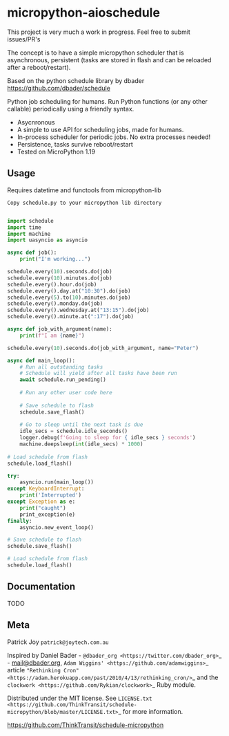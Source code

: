 # micropython-aioschedule

This project is very much a work in progress. Feel free to submit issues/PR's

The concept is to have a simple micropython scheduler that is asynchronous, persistent (tasks are stored in flash and can be reloaded after a reboot/restart).

Based on the python schedule library by dbader https://github.com/dbader/schedule

Python job scheduling for humans. Run Python functions (or any other callable) periodically using a friendly syntax.

- Asycnronous
- A simple to use API for scheduling jobs, made for humans.
- In-process scheduler for periodic jobs. No extra processes needed!
- Persistence, tasks survive reboot/restart
- Tested on MicroPython 1.19

Usage
-----

Requires datetime and functools from micropython-lib

```
Copy schedule.py to your micropython lib directory
```

```python

import schedule
import time
import machine
import uasyncio as asyncio

async def job():
    print("I'm working...")

schedule.every(10).seconds.do(job)
schedule.every(10).minutes.do(job)
schedule.every().hour.do(job)
schedule.every().day.at("10:30").do(job)
schedule.every(5).to(10).minutes.do(job)
schedule.every().monday.do(job)
schedule.every().wednesday.at("13:15").do(job)
schedule.every().minute.at(":17").do(job)

async def job_with_argument(name):
    print(f"I am {name}")

schedule.every(10).seconds.do(job_with_argument, name="Peter")

async def main_loop():
    # Run all outstanding tasks
    # Schedule will yield after all tasks have been run
    await schedule.run_pending()
    
    # Run any other user code here
    
    # Save schedule to flash
    schedule.save_flash()
    
    # Go to sleep until the next task is due
    idle_secs = schedule.idle_seconds()
    logger.debug(f'Going to sleep for { idle_secs } seconds')
    machine.deepsleep(int(idle_secs) * 1000)
    
# Load schedule from flash
schedule.load_flash()

try:
    asyncio.run(main_loop())
except KeyboardInterrupt:
    print('Interrupted')
except Exception as e:
    print("caught")
    print_exception(e)
finally:
    asyncio.new_event_loop()

```
```python
# Save schedule to flash
schedule.save_flash()

# Load schedule from flash
schedule.load_flash()
```

Documentation
-------------

TODO


Meta
----

Patrick Joy `patrick@joytech.com.au`

Inspired by Daniel Bader - `@dbader_org <https://twitter.com/dbader_org>`_ - mail@dbader.org,
`Adam Wiggins' <https://github.com/adamwiggins>`_ article `"Rethinking Cron" <https://adam.herokuapp.com/past/2010/4/13/rethinking_cron/>`_
and the `clockwork <https://github.com/Rykian/clockwork>`_ Ruby module.

Distributed under the MIT license. See `LICENSE.txt <https://github.com/ThinkTransit/schedule-micropython/blob/master/LICENSE.txt>`_ for more information.

https://github.com/ThinkTransit/schedule-micropython
